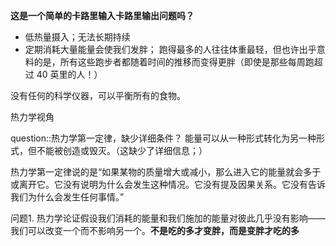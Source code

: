 














**这是一个简单的卡路里输入卡路里输出问题吗？**


- 低热量摄入；无法长期持续
- 定期消耗大量能量会使我们发胖；
  跑得最多的人往往体重最轻，但也许出乎意料的是，所有这些跑步者都随着时间的推移而变得更胖（即使是那些每周跑超过 40 英里的人！）

没有任何的科学仪器，可以平衡所有的食物。

热力学视角

question::热力学第一定律，缺少详细条件？
能量可以从一种形式转化为另一种形式，但不能被创造或毁灭。（这缺少了详细信息；）

热力学第一定律说的是“如果某物的质量增大或减小，那么进入它的能量就会多于或离开它。它没有说明为什么会发生这种情况。它没有提及因果关系。它没有告诉我们为什么会发生任何事情。”

问题1. 热力学论证假设我们消耗的能量和我们施加的能量对彼此几乎没有影响——我们可以改变一个而不影响另一个。**不是吃的多才变胖，而是变胖才吃的多**


















